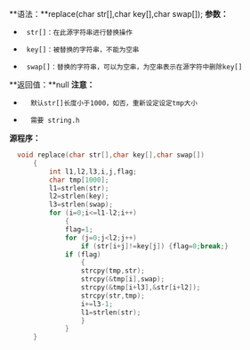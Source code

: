 **语法：**replace(char str[],char key[],char swap[]);
**参数：**
-      str[]：在此源字符串进行替换操作
-      key[]：被替换的字符串，不能为空串
-      swap[]：替换的字符串，可以为空串，为空串表示在源字符中删除key[]


**返回值：**null
**注意：** 
-       默认str[]长度小于1000，如否，重新设定设定tmp大小
-       需要 string.h


**源程序：**
```cpp
  void replace(char str[],char key[],char swap[])
      {
          int l1,l2,l3,i,j,flag;
          char tmp[1000];
          l1=strlen(str);
          l2=strlen(key);
          l3=strlen(swap);
          for (i=0;i<=l1-l2;i++)
              {
              flag=1;
              for (j=0;j<l2;j++)
                  if (str[i+j]!=key[j]) {flag=0;break;}
              if (flag)
                  {
                  strcpy(tmp,str);
                  strcpy(&tmp[i],swap);
                  strcpy(&tmp[i+l3],&str[i+l2]);
                  strcpy(str,tmp);
                  i+=l3-1;
                  l1=strlen(str);
                  }
              }
      }

```